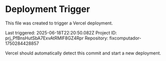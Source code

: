# Deployment Trigger

This file was created to trigger a Vercel deployment.

Last triggered: 2025-06-18T22:20:50.082Z
Project ID: prj_PfBnsHutSbA7ExvAtRMIF8GZ4Rpr
Repository: fixcomputador-1750284428857

Vercel should automatically detect this commit and start a new deployment.
